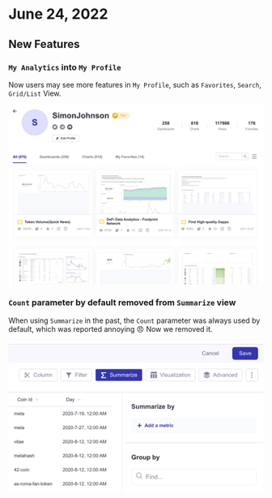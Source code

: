 # June 24, 2022

## New Features

### `My Analytics` into `My Profile`

Now users may see more features in `My Profile`, such as `Favorites`, `Search`, `Grid/List` View.

![](<../.gitbook/assets/Kapture 2022-06-24 at 18.21.18.gif>)

### `Count` parameter by default removed from `Summarize` view

When using `Summarize` in the past, the `Count` parameter was always used by default, which  was reported annoying :angry: Now we removed it.

![](<../.gitbook/assets/image (3).png>)
